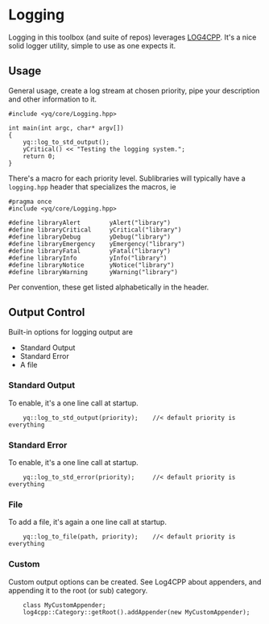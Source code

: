 # Logging

Logging in this toolbox (and suite of repos) leverages [LOG4CPP](https://log4cpp.sourceforge.net).  It's a nice solid logger utility, simple to use as one expects it.

## Usage

General usage, create a log stream at chosen priority, pipe your description and other information to it.

```
#include <yq/core/Logging.hpp>

int main(int argc, char* argv[])
{
    yq::log_to_std_output();
    yCritical() << "Testing the logging system.";
    return 0;
}
```

There's a macro for each priority level.   Sublibraries will typically have a `logging.hpp` header that specializes the macros, ie

```
#pragma once
#include <yq/core/Logging.hpp>

#define libraryAlert        yAlert("library")
#define libraryCritical     yCritical("library")
#define libraryDebug        yDebug("library")
#define libraryEmergency    yEmergency("library")
#define libraryFatal        yFatal("library")
#define libraryInfo         yInfo("library")
#define libraryNotice       yNotice("library")
#define libraryWarning      yWarning("library")
```

Per convention, these get listed alphabetically in the header.

## Output Control

Built-in options for logging output are 
- Standard Output
- Standard Error
- A file

### Standard Output

To enable, it's a one line call at startup.
```
    yq::log_to_std_output(priority);    //< default priority is everything
```

### Standard Error

To enable, it's a one line call at startup.
```
    yq::log_to_std_error(priority);     //< default priority is everything
```

### File

To add a file, it's again a one line call at startup.
```
    yq::log_to_file(path, priority);    //< default priority is everything
```

### Custom

Custom output options can be created.  See Log4CPP about appenders, and appending it to the root (or sub) category.

```
    class MyCustomAppender;
    log4cpp::Category::getRoot().addAppender(new MyCustomAppender);
```

